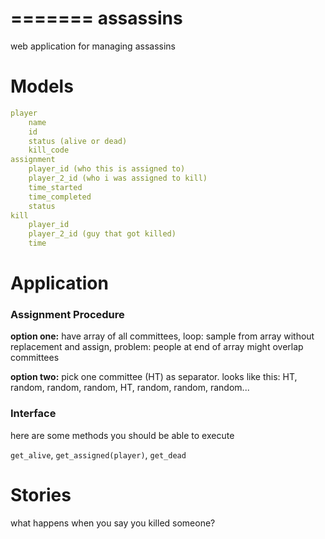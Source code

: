 =======
assassins
=========

web application for managing assassins 

# Models

```yaml
player
	name
	id
	status (alive or dead)
	kill_code
assignment
	player_id (who this is assigned to)
	player_2_id (who i was assigned to kill)
	time_started
	time_completed
	status
kill
	player_id
	player_2_id (guy that got killed)
	time
```


# Application

### Assignment Procedure
__option one:__ have array of all committees, loop: sample from array without replacement and assign, problem: people at end of array might overlap committees

__option two:__ pick one committee (HT) as separator. looks like this: HT, random, random, random, HT, random, random, random...

### Interface
here are some methods you should be able to execute

`get_alive`, `get_assigned(player)`, `get_dead`

# Stories

what happens when you say you killed someone?
